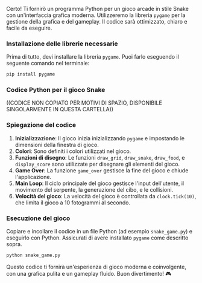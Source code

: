 Certo! Ti fornirò un programma Python per un gioco arcade in stile Snake con un'interfaccia grafica moderna. Utilizzeremo la libreria `pygame` per la gestione della grafica e del gameplay. Il codice sarà ottimizzato, chiaro e facile da eseguire.

### Installazione delle librerie necessarie
Prima di tutto, devi installare la libreria `pygame`. Puoi farlo eseguendo il seguente comando nel terminale:

```bash
pip install pygame
```

### Codice Python per il gioco Snake

((CODICE NON COPIATO PER MOTIVI DI SPAZIO, DISPONIBILE SINGOLARMENTE IN QUESTA CARTELLA))

### Spiegazione del codice

1. **Inizializzazione**: Il gioco inizia inizializzando `pygame` e impostando le dimensioni della finestra di gioco.
2. **Colori**: Sono definiti i colori utilizzati nel gioco.
3. **Funzioni di disegno**: Le funzioni `draw_grid`, `draw_snake`, `draw_food`, e `display_score` sono utilizzate per disegnare gli elementi del gioco.
4. **Game Over**: La funzione `game_over` gestisce la fine del gioco e chiude l'applicazione.
5. **Main Loop**: Il ciclo principale del gioco gestisce l'input dell'utente, il movimento del serpente, la generazione del cibo, e le collisioni.
6. **Velocità del gioco**: La velocità del gioco è controllata da `clock.tick(10)`, che limita il gioco a 10 fotogrammi al secondo.

### Esecuzione del gioco
Copiare e incollare il codice in un file Python (ad esempio `snake_game.py`) e eseguirlo con Python. Assicurati di avere installato `pygame` come descritto sopra.

```bash
python snake_game.py
```

Questo codice ti fornirà un'esperienza di gioco moderna e coinvolgente, con una grafica pulita e un gameplay fluido. Buon divertimento! 🎮
